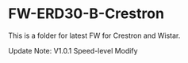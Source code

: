 # FW-ERD30-B-Crestron
This is a folder for latest FW for Crestron and Wistar.

Update Note:
V1.0.1               Speed-level Modify          
